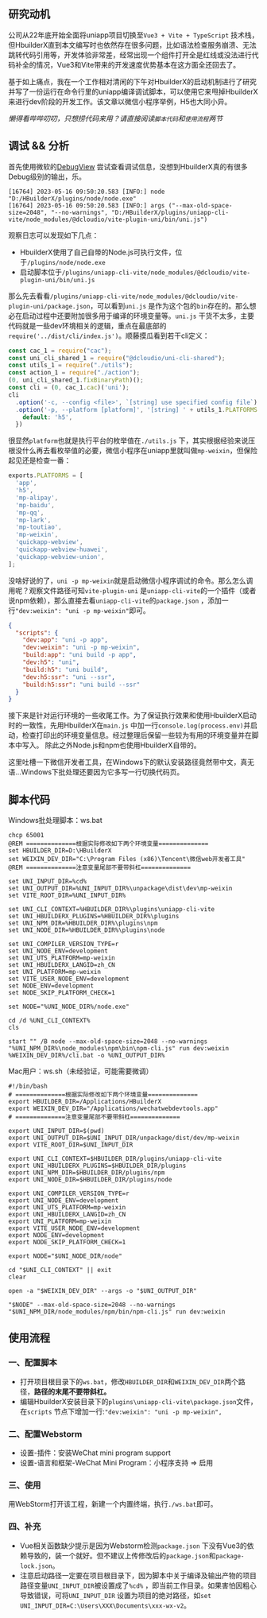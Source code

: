 ## 研究动机

公司从22年底开始全面将uniapp项目切换至`Vue3 + Vite + TypeScript`
技术栈，但HbuilderX直到本文编写时也依然存在很多问题，比如语法检查服务崩溃、无法跳转代码引用等，开发体验非常差，经常出现一个组件打开全是红线或没法进行代码补全的情况，Vue3和Vite带来的开发速度优势基本在这方面全还回去了。

基于如上痛点，我在一个工作相对清闲的下午对HbuilderX的启动机制进行了研究并写了一份运行在命令行里的uniapp编译调试脚本，可以使用它来甩掉HbuilderX来进行dev阶段的开发工作。该文章以微信小程序举例，H5也大同小异。

*懒得看哔哔叨叨，只想捞代码来用？请直接阅读`脚本代码`和`使用流程`两节*

## 调试 && 分析

首先使用微软的[DebugView](https://learn.microsoft.com/en-us/sysinternals/downloads/debugview)
尝试查看调试信息，没想到HbuilderX真的有很多Debug级别的输出，乐。

```shell
[16764] 2023-05-16 09:50:20.583 [INFO:] node "D:/HBuilderX/plugins/node/node.exe"
[16764] 2023-05-16 09:50:20.583 [INFO:] args ("--max-old-space-size=2048", "--no-warnings", "D:/HBuilderX/plugins/uniapp-cli-vite/node_modules/@dcloudio/vite-plugin-uni/bin/uni.js")
```

观察日志可以发现如下几点：

* HbuilderX使用了自己自带的Node.js可执行文件，位于`/plugins/node/node.exe`
* 启动脚本位于`/plugins/uniapp-cli-vite/node_modules/@dcloudio/vite-plugin-uni/bin/uni.js`

那么先去看看`/plugins/uniapp-cli-vite/node_modules/@dcloudio/vite-plugin-uni/package.json`，可以看到`uni.js`
是作为这个包的`bin`存在的。那么想必在启动过程中还要附加很多用于编译的环境变量等。`uni.js`
干货不太多，主要代码就是一些dev环境相关的逻辑，重点在最底部的`require('../dist/cli/index.js')`。顺藤摸瓜看到若干cli定义：

```javascript
const cac_1 = require("cac");
const uni_cli_shared_1 = require("@dcloudio/uni-cli-shared");
const utils_1 = require("./utils");
const action_1 = require("./action");
(0, uni_cli_shared_1.fixBinaryPath)();
const cli = (0, cac_1.cac)('uni');
cli
  .option('-c, --config <file>', `[string] use specified config file`)
  .option('-p, --platform [platform]', '[string] ' + utils_1.PLATFORMS.join(' | '), {
    default: 'h5',
  })
```

很显然`platform`也就是执行平台的枚举值在`./utils.js`
下，其实根据经验来说压根没什么再去看枚举值的必要，微信小程序在uniapp里就叫做`mp-weixin`，但保险起见还是检查一番：

```javascript
exports.PLATFORMS = [
  'app',
  'h5',
  'mp-alipay',
  'mp-baidu',
  'mp-qq',
  'mp-lark',
  'mp-toutiao',
  'mp-weixin',
  'quickapp-webview',
  'quickapp-webview-huawei',
  'quickapp-webview-union',
];
```

没啥好说的了，`uni -p mp-weixin`就是启动微信小程序调试的命令。那么怎么调用呢？观察文件路径可知`vite-plugin-uni`
是`uniapp-cli-vite`的一个插件（或者说npm依赖），那么直接去看`uniapp-cli-vite`的`package.json`
，添加一行`"dev:weixin": "uni -p mp-weixin"`即可。

```json
{
  "scripts": {
    "dev:app": "uni -p app",
    "dev:weixin": "uni -p mp-weixin",
    "build:app": "uni build -p app",
    "dev:h5": "uni",
    "build:h5": "uni build",
    "dev:h5:ssr": "uni --ssr",
    "build:h5:ssr": "uni build --ssr"
  }
}
```

接下来是针对运行环境的一些收尾工作。为了保证执行效果和使用HbuilderX启动时的一致性，先用HbuilderX在`main.js`
中加一行`console.log(process.env)`并启动，检查打印出的环境变量信息。经过整理后保留一些较为有用的环境变量并在脚本中写入。
除此之外Node.js和npm也使用HbuilderX自带的。

这里吐槽一下微信开发者工具，在Windows下的默认安装路径竟然带中文，真无语...Windows下批处理还要因为它多写一行切换代码页。

## 脚本代码

Windows批处理脚本：ws.bat

```shell
chcp 65001
@REM ==============根据实际修改如下两个环境变量==============
set HBUILDER_DIR=D:\HBuilderX
set WEIXIN_DEV_DIR="C:\Program Files (x86)\Tencent\微信web开发者工具"
@REM ==============注意变量尾部不要带斜杠==============

set UNI_INPUT_DIR=%cd%
set UNI_OUTPUT_DIR=%UNI_INPUT_DIR%\unpackage\dist\dev\mp-weixin
set VITE_ROOT_DIR=%UNI_INPUT_DIR%

set UNI_CLI_CONTEXT=%HBUILDER_DIR%\plugins\uniapp-cli-vite
set UNI_HBUILDERX_PLUGINS=%HBUILDER_DIR%\plugins
set UNI_NPM_DIR=%HBUILDER_DIR%\plugins\npm
set UNI_NODE_DIR=%HBUILDER_DIR%\plugins\node

set UNI_COMPILER_VERSION_TYPE=r
set UNI_NODE_ENV=development
set UNI_UTS_PLATFORM=mp-weixin
set UNI_HBUILDERX_LANGID=zh_CN
set UNI_PLATFORM=mp-weixin
set VITE_USER_NODE_ENV=development
set NODE_ENV=development
set NODE_SKIP_PLATFORM_CHECK=1

set NODE="%UNI_NODE_DIR%/node.exe"

cd /d %UNI_CLI_CONTEXT%
cls

start "" /B node --max-old-space-size=2048 --no-warnings "%UNI_NPM_DIR%\node_modules\npm\bin\npm-cli.js" run dev:weixin
%WEIXIN_DEV_DIR%/cli.bat -o %UNI_OUTPUT_DIR%
```

Mac用户：ws.sh（未经验证，可能需要微调）

```shell
#!/bin/bash
# ==============根据实际修改如下两个环境变量==============
export HBUILDER_DIR=/Applications/HBuilderX
export WEIXIN_DEV_DIR="/Applications/wechatwebdevtools.app"
# ==============注意变量尾部不要带斜杠==============

export UNI_INPUT_DIR=$(pwd)
export UNI_OUTPUT_DIR=$UNI_INPUT_DIR/unpackage/dist/dev/mp-weixin
export VITE_ROOT_DIR=$UNI_INPUT_DIR

export UNI_CLI_CONTEXT=$HBUILDER_DIR/plugins/uniapp-cli-vite
export UNI_HBUILDERX_PLUGINS=$HBUILDER_DIR/plugins
export UNI_NPM_DIR=$HBUILDER_DIR/plugins/npm
export UNI_NODE_DIR=$HBUILDER_DIR/plugins/node

export UNI_COMPILER_VERSION_TYPE=r
export UNI_NODE_ENV=development
export UNI_UTS_PLATFORM=mp-weixin
export UNI_HBUILDERX_LANGID=zh_CN
export UNI_PLATFORM=mp-weixin
export VITE_USER_NODE_ENV=development
export NODE_ENV=development
export NODE_SKIP_PLATFORM_CHECK=1

export NODE="$UNI_NODE_DIR/node"

cd "$UNI_CLI_CONTEXT" || exit
clear

open -a "$WEIXIN_DEV_DIR" --args -o "$UNI_OUTPUT_DIR"

"$NODE" --max-old-space-size=2048 --no-warnings "$UNI_NPM_DIR/node_modules/npm/bin/npm-cli.js" run dev:weixin
```

## 使用流程

### 一、配置脚本

* 打开项目根目录下的`ws.bat`，修改`HBUILDER_DIR`和`WEIXIN_DEV_DIR`两个路径，**路径的末尾不要带斜杠。**
* 编辑HbuilderX安装目录下的`plugins\uniapp-cli-vite\package.json`文件，在`scripts`
  节点下增加一行:`"dev:weixin": "uni -p mp-weixin",`

### 二、配置Webstorm

* 设置-插件：安装WeChat mini program support
* 设置-语言和框架-WeChat Mini Program：小程序支持 => 启用

### 三、使用

用WebStorm打开该工程，新建一个内置终端，执行`./ws.bat`即可。

### 四、补充

* Vue相关函数缺少提示是因为Webstorm检测`package.json`
  下没有Vue3的依赖导致的，装一个就好。但不建议上传修改后的`package.json`和`package-lock.json`。
* 注意启动路径一定要在项目根目录下，因为脚本中关于编译及输出产物的项目路径变量`UNI_INPUT_DIR`被设置成了`%cd%`
  ，即当前工作目录。如果害怕因粗心导致错误，可将`UNI_INPUT_DIR`
  设置为项目的绝对路径，如`set UNI_INPUT_DIR=C:\Users\XXX\Documents\xxx-wx-v2`。
